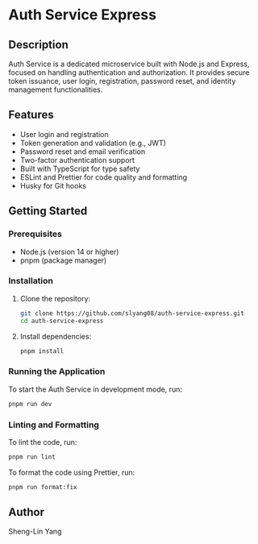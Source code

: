 # Auth Service Express

## Description

Auth Service is a dedicated microservice built with Node.js and Express, focused on handling authentication and authorization. It provides secure token issuance, user login, registration, password reset, and identity management functionalities.

## Features

- User login and registration
- Token generation and validation (e.g., JWT)
- Password reset and email verification
- Two-factor authentication support
- Built with TypeScript for type safety
- ESLint and Prettier for code quality and formatting
- Husky for Git hooks

## Getting Started

### Prerequisites

- Node.js (version 14 or higher)
- pnpm (package manager)

### Installation

1. Clone the repository:
   ```bash
   git clone https://github.com/slyang08/auth-service-express.git
   cd auth-service-express
   ```
2. Install dependencies:
   ```bash
   pnpm install
   ```

### Running the Application

To start the Auth Service in development mode, run:

```bash
pnpm run dev
```

### Linting and Formatting

To lint the code, run:

```bash
pnpm run lint
```

To format the code using Prettier, run:

```bash
pnpm run format:fix
```

## Author

Sheng-Lin Yang
